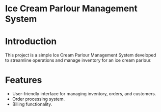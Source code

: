 # Ice Cream Parlour Management System

# Introduction

This project is a simple Ice Cream Parlour Management System developed to streamline operations and manage inventory for an ice cream parlour.


# Features
- User-friendly interface for managing inventory, orders, and customers.
- Order processing system.
- Billing functionality.

